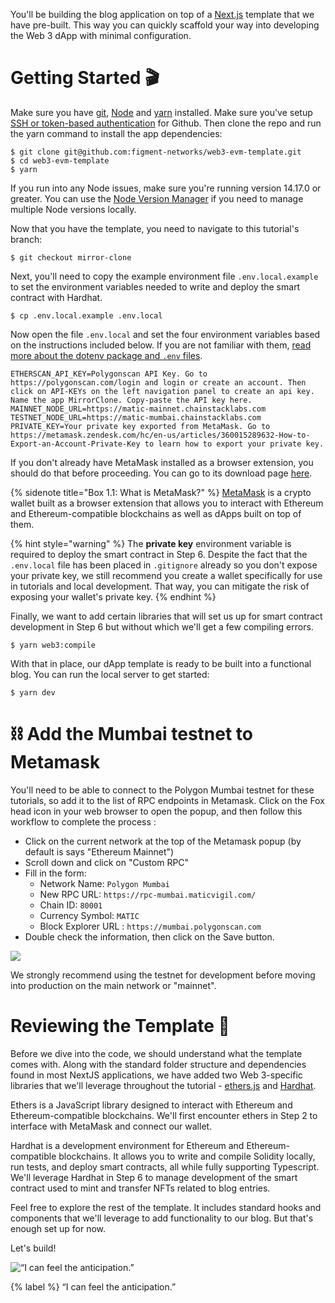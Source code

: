 You'll be building the blog application on top of a [Next.js](https://nextjs.org/) template that we have pre-built. This way you can quickly scaffold your way into developing the Web 3 dApp with minimal configuration.

# Getting Started 🎬

Make sure you have [git](https://git-scm.com/book/en/v2/Getting-Started-Installing-Git), [Node](https://nodejs.org/en/) and [yarn](https://yarnpkg.com/getting-started/install) installed. Make sure you've setup [SSH or token-based authentication](https://github.blog/2020-12-15-token-authentication-requirements-for-git-operations/) for Github. Then clone the repo and run the yarn command to install the app dependencies:

```text
$ git clone git@github.com:figment-networks/web3-evm-template.git
$ cd web3-evm-template
$ yarn
```

If you run into any Node issues, make sure you're running version 14.17.0 or greater. You can use the [Node Version Manager](https://github.com/nvm-sh/nvm) if you need to manage multiple Node versions locally.


Now that you have the template, you need to navigate to this tutorial's branch:

```text
$ git checkout mirror-clone
```

Next, you'll need to copy the example environment file `.env.local.example` to set the environment variables needed to write and deploy the smart contract with Hardhat. 

```text
$ cp .env.local.example .env.local
```

Now open the file `.env.local` and set the four environment variables based on the instructions included below. If you are not familiar with them, [read more about the dotenv package and `.env` files](https://docs.figment.io/network-documentation/extra-guides/dotenv-and-.env).

```text
ETHERSCAN_API_KEY=Polygonscan API Key. Go to https://polygonscan.com/login and login or create an account. Then click on API-KEYs on the left navigation panel to create an api key. Name the app MirrorClone. Copy-paste the API key here.
MAINNET_NODE_URL=https://matic-mainnet.chainstacklabs.com
TESTNET_NODE_URL=https://matic-mumbai.chainstacklabs.com
PRIVATE_KEY=Your private key exported from MetaMask. Go to https://metamask.zendesk.com/hc/en-us/articles/360015289632-How-to-Export-an-Account-Private-Key to learn how to export your private key.
```

If you don't already have MetaMask installed as a browser extension, you should do that before proceeding. You can go to its download page [here](https://metamask.io/download.html).

{% sidenote title="Box 1.1: What is MetaMask?" %}
[MetaMask](https://metamask.io/) is a crypto wallet built as a browser extension that allows you to interact with Ethereum and Ethereum-compatible blockchains as well as dApps built on top of them.

{% hint style="warning" %}
The **private key** environment variable is required to deploy the smart contract in Step 6. Despite the fact that the `.env.local` file has been placed in `.gitignore` already so you don't expose your private key, we still recommend you create a wallet specifically for use in tutorials and local development. That way, you can mitigate the risk of exposing your wallet's private key.
{% endhint %}

Finally, we want to add certain libraries that will set us up for smart contract development in Step 6 but without which we'll get a few compiling errors.

```text
$ yarn web3:compile
```

With that in place, our dApp template is ready to be built into a functional blog. You can run the local server to get started:

```text
$ yarn dev
```

# ⛓ Add the Mumbai testnet to Metamask

You'll need to be able to connect to the Polygon Mumbai testnet for these tutorials, so add it to the list of RPC endpoints in Metamask. Click on the Fox head icon in your web browser to open the popup, and then follow this workflow to complete the process :

- Click on the current network at the top of the Metamask popup (by default is says "Ethereum Mainnet")
- Scroll down and click on "Custom RPC"
- Fill in the form:
  - Network Name: `Polygon Mumbai`
  - New RPC URL: `https://rpc-mumbai.maticvigil.com/`
  - Chain ID: `80001`
  - Currency Symbol: `MATIC`
  - Block Explorer URL : `https://mumbai.polygonscan.com`
- Double check the information, then click on the Save button.

![](https://raw.githubusercontent.com/figment-networks/learn-web3-dapp/main/markdown/__images__/polygon/add_mumbai.png?raw=true)

We strongly recommend using the testnet for development before moving into production on the main network or "mainnet".

# Reviewing the Template 🧐

Before we dive into the code, we should understand what the template comes with. Along with the standard folder structure and dependencies found in most NextJS applications, we have added two Web 3-specific libraries that we'll leverage throughout the tutorial - [ethers.js](https://docs.ethers.io/) and [Hardhat](https://hardhat.org/).

Ethers is a JavaScript library designed to interact with Ethereum and Ethereum-compatible blockchains. We'll first encounter ethers in Step 2 to interface with MetaMask and connect our wallet.

Hardhat is a development environment for Ethereum and Ethereum-compatible blockchains. It allows you to write and compile Solidity locally, run tests, and deploy smart contracts, all while fully supporting Typescript. We'll leverage Hardhat in Step 6 to manage development of the smart contract used to mint and transfer NFTs related to blog entries.

Feel free to explore the rest of the template. It includes standard hooks and components that we'll leverage to add functionality to our blog. But that's enough set up for now.

Let's build!

![“I can feel the anticipation.”](https://raw.githubusercontent.com/figment-networks/learn-tutorials/mirror-tutorial/mirror/assets/lego.jpeg?raw=true)

{% label %}
“I can feel the anticipation.”
